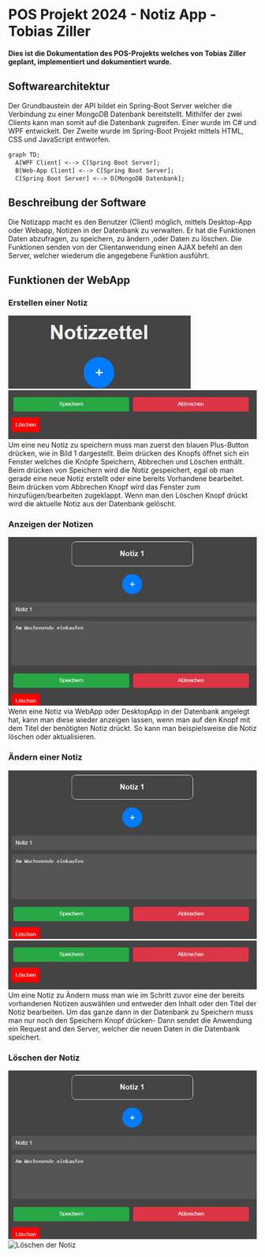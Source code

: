 # POS Projekt 2024 - Notiz App - Tobias Ziller

**Dies ist die Dokumentation des POS-Projekts welches von Tobias Ziller geplant, implementiert und dokumentiert wurde.**

## Softwarearchitektur

Der Grundbaustein der API bildet ein Spring-Boot Server welcher die Verbindung zu einer MongoDB Datenbank bereitstellt. Mithilfer der zwei Clients kann man somit auf die Datenbank zugreifen. Einer wurde im C# und WPF entwickelt. Der Zweite wurde im Spring-Boot Projekt mittels HTML, CSS und JavaScript entworfen.

```mermaid
graph TD;
  A[WPF Client] <--> C[Spring Boot Server];
  B[Web-App Client] <--> C[Spring Boot Server];
  C[Spring Boot Server] <--> D[MongoDB Datenbank];
```

## Beschreibung der Software

Die Notizapp macht es den Benutzer (Client) möglich, mittels Desktop-App oder Webapp, Notizen in der Datenbank zu verwalten. Er hat die Funktionen Daten abzufragen, zu speichern, zu ändern ,oder Daten zu löschen. Die Funktionen senden von der Clientanwendung einen AJAX befehl an den Server, welcher wiederum die angegebene Funktion ausführt.

## Funktionen der WebApp

### Erstellen einer Notiz

![Erstellen einer Notiz](./BilderDoku/Web/Notizhinzufuegen_1.png)
![Erstellen einer Notiz](./BilderDoku/Web/NotizSpeichern.png)
Um eine neu Notiz zu speichern muss man zuerst den blauen Plus-Button drücken, wie in Bild 1 dargestellt. Beim drücken des Knopfs öffnet sich ein Fenster welches die Knöpfe Speichern, Abbrechen und Löschen enthält. Beim drücken von Speichern wird die Notiz gespeichert, egal ob man gerade eine neue Notiz erstellt oder eine bereits Vorhandene bearbeitet. Beim drücken vom Abbrechen Knopf wird das Fenster zum hinzufügen/bearbeiten zugeklappt. Wenn man den Löschen Knopf drückt wird die aktuelle Notiz aus der Datenbank gelöscht.

### Anzeigen der Notizen

![Anzeigen der Notiz](./BilderDoku/Web/NotizAnzeigen.png)
Wenn eine Notiz via WebApp oder DesktopApp in der Datenbank angelegt hat, kann man diese wieder anzeigen lassen, wenn man auf den Knopf mit dem Titel der benötigten Notiz drückt. So kann man beispielsweise die Notiz löschen oder aktualisieren.

### Ändern einer Notiz

![Anzeigen der Notiz](./BilderDoku/Web/NotizAnzeigen.png)
![Ändern einer Notiz](./BilderDoku/Web/NotizSpeichern.png)
Um eine Notiz zu Ändern muss man wie im Schritt zuvor eine der bereits vorhandenen Notizen auswählen und entweder den Inhalt oder den Titel der Notiz bearbeiten. Um das ganze dann in der Datenbank zu Speichern muss man nur noch den Speichern Knopf drücken- Dann sendet die Anwendung ein Request and den Server, welcher die neuen Daten in die Datenbank speichert.

### Löschen der Notiz

![Anzeigen der Notiz](./BilderDoku/Web/NotizAnzeigen.png)
![Löschen der Notiz](.BilderDoku/Web/NotizSpeichern.png)





